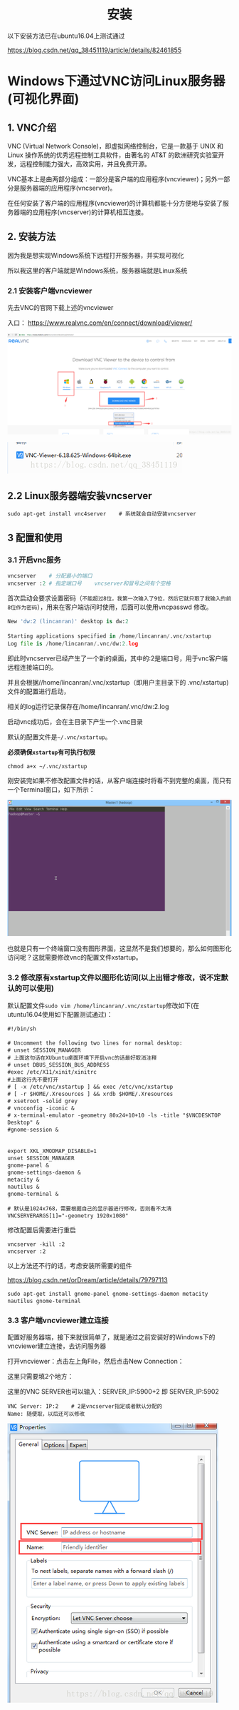 <h1 align="center">安装</h1>
以下安装方法已在ubuntu16.04上测试通过



https://blog.csdn.net/qq_38451119/article/details/82461855

# Windows下通过VNC访问Linux服务器(可视化界面)



## 1. VNC介绍

VNC (Virtual Network Console)，即虚拟网络控制台，它是一款基于 UNIX 和 Linux 操作系统的优秀远程控制工具软件，由著名的 AT&T 的欧洲研究实验室开发，远程控制能力强大，高效实用，并且免费开源。

VNC基本上是由两部分组成：一部分是客户端的应用程序(vncviewer)；另外一部分是服务器端的应用程序(vncserver)。

在任何安装了客户端的应用程序(vncviewer)的计算机都能十分方便地与安装了服务器端的应用程序(vncserver)的计算机相互连接。

 

 

## 2. 安装方法
因为我是想实现Windows系统下远程打开服务器，并实现可视化

所以我这里的客户端就是Windows系统，服务器端就是Linux系统

 

### 2.1 安装客户端vncviewer

先去VNC的官网下载上述的vncviewer

入口： https://www.realvnc.com/en/connect/download/viewer/

![img](安装.assets/20180906152947884)

![img](安装.assets/20180906153214236)

 

## 2.2 Linux服务器端安装vncserver

```shell
sudo apt-get install vnc4server    # 系统就会自动安装vncserver
```





## 3 配置和使用

### 3.1 开启vnc服务

```python
vncserver    # 分配最小的端口
vncserver :2 # 指定端口号    vncserver和冒号之间有个空格
```


首次启动会要求设置密码（`不能超过8位，我第一次输入了9位，然后它就只取了我输入的前8位作为密码`），用来在客户端访问时使用，后面可以使用vncpasswd 修改。



```python
New 'dw:2 (lincanran)' desktop is dw:2
 
Starting applications specified in /home/lincanran/.vnc/xstartup
Log file is /home/lincanran/.vnc/dw:2.log
```



即此时vncserver已经产生了一个新的桌面，其中的:2是端口号，用于vnc客户端远程连接端口的。

并且会根据//home/lincanran/.vnc/xstartup（即用户主目录下的 .vnc/xstartup)文件的配置进行启动，

相关的log运行记录保存在/home/lincanran/.vnc/dw:2.log



启动vnc成功后，会在主目录下产生一个.vnc目录

默认的配置文件是`~/.vnc/xstartup`。



**必须确保`xstartup`有可执行权限**

```shell
chmod a+x ~/.vnc/xstartup
```





刚安装完如果不修改配置文件的话，从客户端连接时将看不到完整的桌面，而只有一个Terminal窗口，如下所示：

![img](安装.assets/aHR0cHM6Ly9rZndpbWcuaWthZmFuLmNvbS91cGxvYWQvZTAvMGIvZTAwYmM4ZDZmYzgwZGJiYmY1OTZiN2QxMGJhZGYzMDFfdGh1bWIucG5n)

也就是只有一个终端窗口没有图形界面，这显然不是我们想要的，那么如何图形化访问呢？这就需要修改vnc的配置文件xstartup。

 

### 3.2 修改原有xstartup文件以图形化访问(以上出错才修改，说不定默认的可以使用)

默认配置文件`sudo vim /home/lincanran/.vnc/xstartup`修改如下(在utuntu16.04使用如下配置测试通过)：

```shell
#!/bin/sh
 
# Uncomment the following two lines for normal desktop:
# unset SESSION_MANAGER
# 上面这句话在XUbuntu桌面环境下开启vnc的话最好取消注释
# unset DBUS_SESSION_BUS_ADDRESS  
#exec /etc/X11/xinit/xinitrc
#上面这行先不要打开
# [ -x /etc/vnc/xstartup ] && exec /etc/vnc/xstartup
# [ -r $HOME/.Xresources ] && xrdb $HOME/.Xresources
# xsetroot -solid grey
# vncconfig -iconic &
# x-terminal-emulator -geometry 80x24+10+10 -ls -title "$VNCDESKTOP Desktop" &
#gnome-session &


export XKL_XMODMAP_DISABLE=1
unset SESSION_MANAGER
gnome-panel &
gnome-settings-daemon &
metacity &
nautilus &
gnome-terminal &

# 默认是1024x768，需要根据自己的显示器进行修改，否则看不太清
VNCSERVERARGS[1]="-geometry 1920x1080"
```



 修改配置后需要进行重启

```shell
vncserver -kill :2
vncserver :2
```



 以上方法还不行的话，考虑安装所需要的组件

https://blog.csdn.net/orDream/article/details/79797113

```shell
sudo apt-get install gnome-panel gnome-settings-daemon metacity nautilus gnome-terminal
```





### 3.3 客户端vncviewer建立连接

配置好服务器端，接下来就很简单了，就是通过之前安装好的Windows下的vncviewer建立连接，去访问服务器

打开vncviewer：点击左上角File，然后点击New Connection：



这里只需要填2个地方：

这里的VNC SERVER也可以输入：SERVER_IP:5900+2 即 SERVER_IP:5902

```shell
VNC Server: IP:2    # 2是vncserver指定或者默认分配的
Name: 随便取，以后还可以修改
```

![img](安装.assets/20180906160848720)





 



 

 

